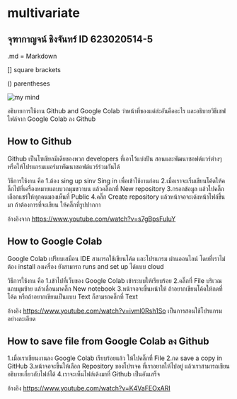 # multivariate

## จุฑากาญจน์ ชิงจันทร์ ID 623020514-5

.md = Markdown

[] square brackets

() parentheses

![my mind](112.่jpg)

อธิบายการใช้งาน Github and Google Colab ว่าหน้าที่ของแต่ล่ะอันคืออะไร และอธิบายวิธีเซฟไฟล์จาก Google Colab ลง Github

## How to Github

Github เป็นโซเชียลมีเดียของพวก developers ที่เอาไว้แบ่งปัน สอนและพัฒนาซอฟต์แวร์ต่างๆ หรือให้โปรแกรมเมอร์มาพัฒนาซอฟต์แวร์ร่วมกันได้

วิธีการใช้งาน คือ 
1.ต้อง sing up sinv Sing in เพื่อเข้าใช้งานก่อน
2.เมื่อเราจะเริ่มเขียนโค้ดให้คลิ๊กไปที่เครื่องหมายแถบบวกมุมขวาบน แล้วคลิ๊กกที่ New repository
3.กรอกข้อมูล แล้วไปคลิ๊กเลือกแชร์ให้ทุกคนมองเห็นที่ Public 
4.คลิ๊ก Create repository แล้วหน้าจอจะเด้งหน้าไฟล์ขึ้นมา ถ้าต้องการที่จะเขียน ให้คลิ๊กที่รูปปากกา

อ้างอิงจาก https://www.youtube.com/watch?v=s7gBpsFuIuY

## How to Google Colab
Google Colab เปรียบเสมือน IDE สามารถใช้เขียนโค้ด และโปรแกรม ผ่านออนไลน์ โดยที่เราไม่ต้อง install ลงเครื่อง ยังสามารถ runs and set up ได้แบบ cloud

วิธีการใช้งาน คือ
1.เข้าไปที่เว็บของ Google Colab เข้าระบบให้เรียบร้อย
2.คลิ๊กที่ File บริเวณแถบมุมซ้าย แล้วเลื่อนมาคลิ๊ก New notebook
3.หน้าจอจะขึ้นหน้าให้ ถ้าอยากเขียนโค้ดให้กดที่โค้ด หรือถ้าอยากเขียนเป็นแบบ Text ก็สามรถคลิ๊กที่ Text

อ้างอิง https://www.youtube.com/watch?v=ivml0Rsh1So เป็นการสอนใช้โปรแกรมอย่างละเอียด

## How to save file from Google Colab ลง Github

1.เมื่อเราเขียนงานลง Google Colab เรียบร้อยแล้ว ให้ไปคลิ๊กที่ File
2.กด save a copy in GitHub 
3.หน้าจอจะขึ้นให้เลือก Repository ของโปรเจค ที่เราอยากให้ไปอยู่ แล้วเราสามารถเขียนอธิบายเกี่ยวกับไฟล์ได้
4.เราจะเห็นไฟล์เด้งมาที่ Github เป็นอันเสร็จ

อ้างอิง https://www.youtube.com/watch?v=K4VaFEOxARI




